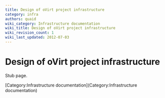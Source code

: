 ```yaml
---
title: Design of oVirt project infrastructure
category: infra
authors: quaid
wiki_category: Infrastructure documentation
wiki_title: Design of oVirt project infrastructure
wiki_revision_count: 1
wiki_last_updated: 2012-07-03
---
```


# Design of oVirt project infrastructure

Stub page.

[Category:Infrastructure documentation](Category:Infrastructure documentation)
